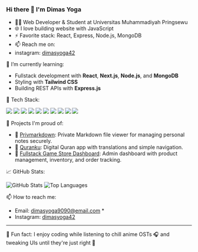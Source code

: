 ### Hi there 👋 I'm Dimas Yoga

- 🧑‍💻 Web Developer & Student at Universitas Muhammadiyah Pringsewu
- 🌐 I love building website with JavaScript
- ⚡ Favorite stack: React, Express, Node.js, MongoDB
- 📫 Reach me on:
- instagram: [dimasyoga42](https://www.instagram.com/dimasyoga_42/)
  
🌱 I’m currently learning:
- Fullstack development with **React**, **Next.js**, **Node.js**, and **MongoDB**
- Styling with **Tailwind CSS**
- Building REST APIs with **Express.js**

🚀 Tech Stack:
<p>
  <img src="https://img.shields.io/badge/HTML5-E34F26?style=for-the-badge&logo=html5&logoColor=white"/>
  <img src="https://img.shields.io/badge/CSS3-1572B6?style=for-the-badge&logo=css3&logoColor=white"/>
  <img src="https://img.shields.io/badge/JavaScript-F7DF1E?style=for-the-badge&logo=javascript&logoColor=black"/>
  <img src="https://img.shields.io/badge/React-20232A?style=for-the-badge&logo=react&logoColor=61DAFB"/>
  <img src="https://img.shields.io/badge/Next.js-000000?style=for-the-badge&logo=nextdotjs&logoColor=white"/>
  <img src="https://img.shields.io/badge/Astro-1a1a1a?style=for-the-badge&logo=astro&logoColor=white"/>
  <img src="https://img.shields.io/badge/Node.js-339933?style=for-the-badge&logo=nodedotjs&logoColor=white"/>
  <img src="https://img.shields.io/badge/Express.js-404D59?style=for-the-badge"/>
  <img src="https://img.shields.io/badge/MongoDB-4EA94B?style=for-the-badge&logo=mongodb&logoColor=white"/>
  <img src="https://img.shields.io/badge/Tailwind_CSS-38B2AC?style=for-the-badge&logo=tailwind-css&logoColor=white"/>
</p>

🔭 Projects I'm proud of:
- 📝 [Privmarkdown](https://github.com/dimasyoga42/privmarkdown): Private Markdown file viewer for managing personal notes securely.
- 📖 [Quranku](https://github.com/dimasyoga42/Quranku): Digital Quran app with translations and simple navigation.
- 🛒 [Fullstack Game Store Dashboard](https://github.com/dimasyoga42/fullstack-store-dashboard): Admin dashboard with product management, inventory, and order tracking.

📈 GitHub Stats:
<p>
  <img src="https://github-readme-stats.vercel.app/api?username=dimasyoga42&show_icons=true&theme=github_dark&hide=issues" alt="GitHub Stats"/>
  <img src="https://github-readme-stats.vercel.app/api/top-langs/?username=dimasyoga42&layout=compact&theme=github_dark" alt="Top Languages"/>
</p>

📫 How to reach me:
- Email: dimasyoga9090@email.com *
- Instagram: [dimasyoga42](https://www.instagram.com/dimasyoga_42/) 

---

🧠 Fun fact: I enjoy coding while listening to chill anime OSTs 🎧 and tweaking UIs until they're just right 🎨

